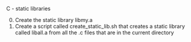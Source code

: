 C - static libraries

0. Create the static library libmy.a
1. Create a script called create_static_lib.sh that creates a static library called liball.a from all the .c files that are in the current directory
